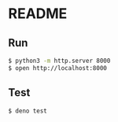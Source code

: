 README
============

## Run

```bash
$ python3 -m http.server 8000
$ open http://localhost:8000
```

## Test

```bash
$ deno test
```